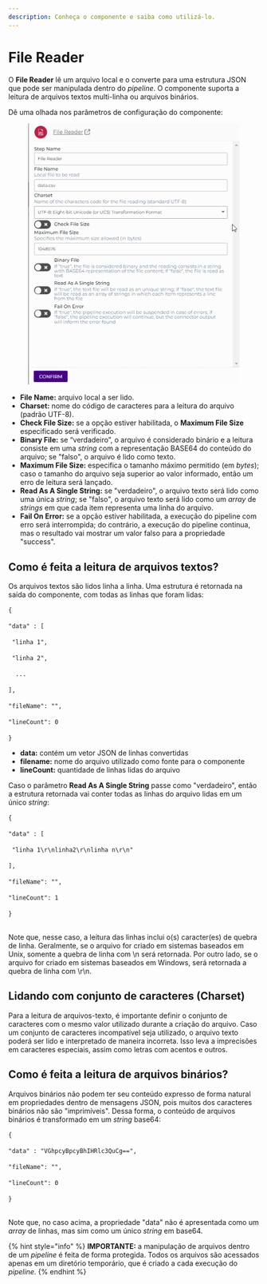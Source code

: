 ```yaml
---
description: Conheça o componente e saiba como utilizá-lo.
---
```


# File Reader

O **File Reader** lê um arquivo local e o converte para uma estrutura JSON que pode ser manipulada dentro do _pipeline_. O componente suporta a leitura de arquivos textos multi-linha ou arquivos binários.&#x20;

Dê uma olhada nos parâmetros de configuração do componente:

<figure><img src="../../.gitbook/assets/File Reader.gif" alt=""><figcaption></figcaption></figure>

* **File Name:** arquivo local a ser lido.
* **Charset:** nome do código de caracteres para a leitura do arquivo (padrão UTF-8).
* **Check File Size:** se a opção estiver habilitada, o **Maximum File Size** especificado será verificado.
* **Binary File:** se “verdadeiro”, o arquivo é considerado binário e a leitura consiste em uma _string_ com a representação BASE64 do conteúdo do arquivo; se "falso", o arquivo é lido como texto.
* **Maximum File Size:** especifica o tamanho máximo permitido (em _bytes_); caso o tamanho do arquivo seja superior ao valor informado, então um erro de leitura será lançado.
* **Read As A Single String:** se "verdadeiro", o arquivo texto será lido como uma única _string_; se "falso", o arquivo texto será lido como um _array_ de _strings_ em que cada item representa uma linha do arquivo.
* **Fail On Error:** se a opção estiver habilitada, a execução do pipeline com erro será interrompida; do contrário, a execução do pipeline continua, mas o resultado vai mostrar um valor falso para a propriedade "success".

## Como é feita a leitura de arquivos textos? <a href="#como--feita-a-leitura-de-arquivos-texto" id="como--feita-a-leitura-de-arquivos-texto"></a>

Os arquivos textos são lidos linha a linha. Uma estrutura é retornada na saída do componente, com todas as linhas que foram lidas:

```
{

"data" : [

 "linha 1",

 "linha 2",

  ...

],

"fileName": "",

"lineCount": 0

}
```

* **data:** contém um vetor JSON de linhas convertidas
* **filename:** nome do arquivo utilizado como fonte para o componente
* **lineCount:** quantidade de linhas lidas do arquivo

Caso o parâmetro **Read As A Single String** passe como "verdadeiro", então a estrutura retornada vai conter todas as linhas do arquivo lidas em um único _string_:

```
{

"data" : [

 "linha 1\r\nlinha2\r\nlinha n\r\n"

],

"fileName": "",

"lineCount": 1

}
```

&#x20;    \
Note que, nesse caso, a leitura das linhas inclui o(s) caracter(es) de quebra de linha. Geralmente, se o arquivo for criado em sistemas baseados em Unix, somente a quebra de linha com \n será retornada. Por outro lado, se o arquivo for criado em sistemas baseados em Windows, será retornada a quebra de linha com  \r\n.

## Lidando com conjunto de caracteres (Charset) <a href="#lidando-com-conjunto-de-caracteres-charset" id="lidando-com-conjunto-de-caracteres-charset"></a>

Para a leitura de arquivos-texto, é importante definir o conjunto de caracteres com o mesmo valor utilizado durante a criação do arquivo. Caso um conjunto de caracteres incompatível seja utilizado, o arquivo texto poderá ser lido e interpretado de maneira incorreta. Isso leva a imprecisões em caracteres especiais, assim como letras com acentos e outros.   &#x20;

## Como é feita a leitura de arquivos binários? <a href="#como--feita-a-leitura-de-arquivos-binrios" id="como--feita-a-leitura-de-arquivos-binrios"></a>

Arquivos binários não podem ter seu conteúdo expresso de forma natural em propriedades dentro de mensagens JSON, pois muitos dos caracteres binários não são "imprimíveis". Dessa forma, o conteúdo de arquivos binários é transformado em um _string_ base64:

```
{

"data" : "VGhpcyBpcyBhIHRlc3QuCg==",

"fileName": "",

"lineCount": 0

}
```

&#x20;            \
Note que, no caso acima, a propriedade "data" não é apresentada como um _array_ de linhas, mas sim como um único _string_ em base64.      &#x20;

{% hint style="info" %}
**IMPORTANTE:** a manipulação de arquivos dentro de um _pipeline_ é feita de forma protegida. Todos os arquivos são acessados apenas em um diretório temporário, que é criado a cada execução do _pipeline_.
{% endhint %}
